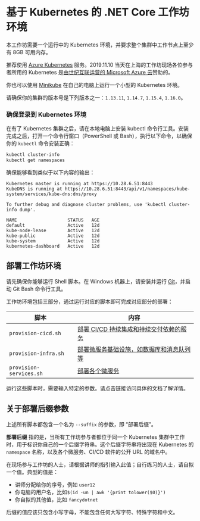 
# 基于 Kubernetes 的 .NET Core 工作坊环境

本工作坊需要一个运行中的 Kubernetes 环境，并要求整个集群中工作节点上至少有 8GB 可用内存。

推荐使用 [Azure Kubernetes](https://azure.microsoft.com/zh-cn/services/kubernetes-service/) 服务。2019.11.10 当天在上海的工作坊现场各位参与者所用的 Kubernetes 是[由世纪互联运营的 Microsoft Azure 云](https://www.azure.cn/home/features/kubernetes-service)赞助的。

你也可以使用 [Minikube](https://minikube.sigs.k8s.io/) 在自己的电脑上运行一个小型的 Kubernetes 环境。

请确保你的集群的版本号是下列版本之一：`1.13.11`, `1.14.7`, `1.15.4`, `1.16.0`。

### 确保登录到 Kubernetes 环境

在有了 Kubernetes 集群之后，请在本地电脑上安装 kubectl 命令行工具。安装完成之后，打开一个命令行窗口（PowerShell 或 Bash），执行以下命令，以确保你的 `kubectl` 命令安装正确：

```sh
kubectl cluster-info
kubectl get namespaces
```

确保能够看到类似于以下内容的输出：

```
Kubernetes master is running at https://10.28.6.51:8443
KubeDNS is running at https://10.28.6.51:8443/api/v1/namespaces/kube-system/services/kube-dns:dns/proxy

To further debug and diagnose cluster problems, use 'kubectl cluster-info dump'.

NAME                   STATUS   AGE
default                Active   12d
kube-node-lease        Active   12d
kube-public            Active   12d
kube-system            Active   12d
kubernetes-dashboard   Active   12d
```


## 部署工作坊环境

请先确保你能够运行 Shell 脚本。在 Windows 机器上，请安装并运行 [Git](http://git-scm.com)，并启动 Git Bash 命令行工具。

工作坊环境包括三部分，通过运行对应的脚本即可完成对应部分的部署：

| 脚本 |  内容  |
|----|----|
| `provision-cicd.sh` | [部署 CI/CD 持续集成和持续交付依赖的服务](https://github.com/netconf-cn2019-workshop/dev-services/blob/master/CICD-DEPLOYMENT.md) |
| `provision-infra.sh` | [部署微服务基础设施，如数据库和消息队列等](https://github.com/netconf-cn2019-workshop/dev-services/blob/master/SERVICE-DEPLOYMENT.md) |
| `provision-services.sh` | [部署各个微服务](https://github.com/netconf-cn2019-workshop/dev-services/blob/master/SERVICE-DEPLOYMENT.md) |

运行这些脚本时，需要输入特定的参数。请点击链接访问具体的文档了解详情。

## 关于部署后缀参数

上述所有脚本都包含一个名为 `--suffix` 的参数，即 “部署后缀”。

**部署后缀** 指的是，当所有工作坊参与者都位于同一个 Kubernetes 集群中工作时，用于标识你自己的一个后缀字符串。这个后缀字符串将出现在 Kubernetes 的 `namespace` 名称，以及各个微服务、CI/CD 软件的公开 URL 的域名中。

在现场参与工作坊的人士，请根据讲师的指引输入此值；自行练习的人士，请自拟一个值。典型的值是：
* 讲师分配给你的序号，例如 `user12`
* 你电脑的用户名，比如`$(id -un | awk '{print tolower($0)}')`
* 你自拟的其他值，比如 `fancydotnet`

后缀的值应该只包含小写字母，不能包含任何大写字符、特殊字符和中文。
